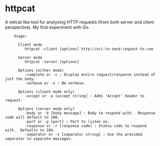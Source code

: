 httpcat
===============

A netcat like tool for analysing HTTP requests (from both server and client perspective).  My first experiment with Go.


		Usage:

		  Client mode
			 httpcat -client [options] http://uri-to-send-request-to.com

		  Server mode
			 httpcat -server [options]

		  Options (either mode)
			 -complete or -c : Display entire request/response instead of just the body.
			 -verbose or -v : Be verbose.

		  Options (client mode only)
			 -accept or -a [accept string] : Adds 'Accept' header to request.

		  Options (server mode only)
			 -body or -b [body message] : Body to respond with.  Response code will default to 200.
			 -port or -p [port] : Port to listen on.
			 -response or -r [response code] : Status code to respond with.  Defaults to 204.
			 -separator or -s [separator string] : Use the provided separator to separate messages.


